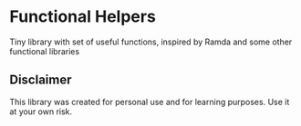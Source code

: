 # Functional Helpers
Tiny library with set of useful functions, inspired by Ramda and some other functional libraries

## Disclaimer
This library was created for personal use and for learning purposes. Use it at your own risk.
